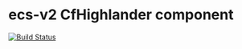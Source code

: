 # ecs-v2 CfHighlander component

[![Build Status](https://travis-ci.com/theonestack/hl-component-ecs-v2.svg?branch=master)](https://travis-ci.com/theonestack/hl-component-ecs-v2)


